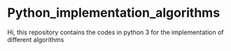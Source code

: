 # Python_implementation_algorithms
Hi, this repository contains the codes in python 3 for the implementation of different algorithms
